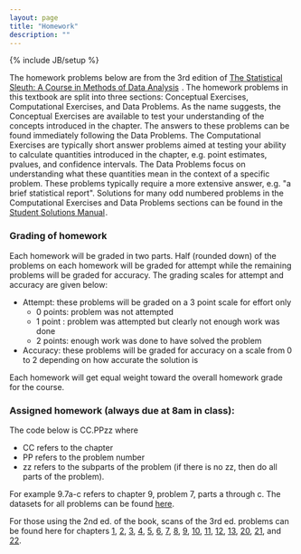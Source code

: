 ```yaml
---
layout: page
title: "Homework"
description: ""
---
```

{% include JB/setup %}

The homework problems below are from the 3rd edition of <a href="http://www.amazon.com/gp/product/1133490670/ref=as_li_tl?ie=UTF8&camp=1789&creative=390957&creativeASIN=1133490670&linkCode=as2&tag=jarnieassprod-20&linkId=I3SZN5NVAJCORUOZ">The Statistical Sleuth: A Course in Methods of Data Analysis</a><img src="http://ir-na.amazon-adsystem.com/e/ir?t=jarnieassprod-20&l=as2&o=1&a=1133490670" width="1" height="1" border="0" alt="" style="border:none !important; margin:0px !important;" />
. 
The homework problems in this textbook are split into three sections: Conceptual Exercises, Computational Exercises, and Data Problems. As the name suggests, the Conceptual Exercises are available to test your understanding of the concepts introduced in the chapter.
The answers to these problems can be found immediately following the Data Problems. The Computational Exercises are typically short answer problems aimed at testing your ability to calculate quantities introduced in the chapter, e.g. point estimates, pvalues, and confidence intervals. 
The Data Problems focus on understanding what these quantities mean in the context of a specific problem. 
These problems typically require a more extensive answer, e.g. "a brief statistical report". 
Solutions for many odd numbered problems in the Computational Exercises and Data Problems sections can be found in the <a href="http://www.amazon.com/gp/product/1133491332/ref=as_li_tl?ie=UTF8&camp=1789&creative=390957&creativeASIN=1133491332&linkCode=as2&tag=jarnieassprod-20&linkId=M3A6G6QEUIACI43S">Student Solutions Manual</a><img src="http://ir-na.amazon-adsystem.com/e/ir?t=jarnieassprod-20&l=as2&o=1&a=1133491332" width="1" height="1" border="0" alt="" style="border:none !important; margin:0px !important;" />. 


### Grading of homework

Each homework will be graded in two parts. Half (rounded down) of the problems on each homework will be graded for attempt while the remaining problems will be graded for accuracy. The grading scales for attempt and accuracy are given below:

- Attempt: these problems will be graded on a 3 point scale for effort only
  - 0 points: problem was not attempted
  - 1 point : problem was attempted but clearly not enough work was done
  - 2 points: enough work was done to have solved the problem
- Accuracy: these problems will be graded for accuracy on a scale from 0 to 2 depending on how accurate the solution is

Each homework will get equal weight toward the overall homework grade for the course.

### Assigned homework (always due at 8am in class):

The code below is CC.PPzz where 

- CC refers to the chapter
- PP refers to the problem number
- zz refers to the subparts of the problem (if there is no zz, then do all parts of the problem).

For example 9.7a-c refers to chapter 9, problem 7, parts a through c. The datasets for all problems can be found [here](http://www.science.oregonstate.edu/~schafer/Sleuth/files/sleuth3csv.zip).

For those using the 2nd ed. of the book, scans of the 3rd ed. problems can be found here for chapters 
[1](ch1.pdf), 
[2](ch2.pdf), 
[3](ch3.pdf),
[4](ch4.pdf), 
[5](ch5.pdf), 
[6](ch6.pdf), 
[7](ch7.pdf), 
[8](ch8.pdf), 
[9](ch9.pdf), 
[10](ch10.pdf), 
[11](ch11.pdf),
[12](ch12.pdf), 
[13](ch13.pdf), 
[20](ch20.pdf), 
[21](ch21.pdf), and 
[22](ch22.pdf).



<!---
## Previous semesters

### Fall 2013

- HW1 (due 6 Sep): 1.17, 1.18, 1.19, 1.20
- HW2 (due 13 Sep): 2.18, 3.24, 3.26, 4.20
- HW3 (due 20 Sep): 2.23, 3.32, 4.21, 4.30
- HW4 (due 27 Sep): 5.18, 5.22, 6.18, 6.20 ([qTable]({{BASE_PATH}}/slides/StudentizedRangeDistribution.pdf))
- HW5 (due 4 Oct): 5.24, [5.24 (2nd ed)]({{BASE_PATH}}/homework/ex0524-2nd.pdf) ([data]({{BASE_PATH}}/homework/ex0524-2nd.csv)), 6.23, [6.21 (2nd ed)]({{BASE_PATH}}/homework/ex0621-2nd.pdf) ([data]({{BASE_PATH}}/homework/ex0621-2nd.csv))
- HW6 (due 14 Oct): 7.12, 7.13, 7.14, 7.28, 8.18, 8.22
- HW7 (due 25 Oct): 9.15, 9.18, 10.10, 10.12
- HW8 (due Nov 1): 9.20, 9.22, 10.24, 10.28
- HW9 (due Nov 8): 11.10, 11.12, 12.10, 12.12
- HW10 (due Nov 15): 11.22, 12.21, 13.12, 13.18
- HW11 (due Nov 22): 13.19, 13.21, 13.22
- HW12 (due Dec 6): 20.9, 20.13, 21.12, 22.18, 22.19
- HW13 (due Dec 13): 20.19, 21.18, 22.26

### Fall 2012

- HW1: 1.17, 1.18, 1.19, 1.20
- HW2: 2.12, 2.15, 3.20, 3.22, 4.14, 4.17
- HW3: 2.23, 3.33, 4.29, 4.31
- HW4: 5.14, 5.17, 5.19, 6.12, 6.13, 6.16
- HW5: 5.23, 5.24 (2nd ed), 6.23, 6.21 (2nd ed)
- HW6: hand calculate estimates, 7.12, 7.13, 7.14, 8.15, 8.16
- HW7: 7.26, 7.29, 7.30, 8.25, 8.27, 8.29
- HW8: 9.12, 9.13, 9.18, 10.11, 10.12, 10.23,
- HW9: 9.21, 9.23, 10.27, 10.28
- HW10: 11.10, 11.12, 12.10, 12.11, 12.12, 13.12, 13.13
- HW11: 11.25, 12.21, analyze crops.csv
- HW12: 20.9, 20.13, 21.12, 22.18, 22.19
- HW13: 20.19, 21.18, 22.26

### Spring 2012

- HW1: 2.12ab, 2.13a-e 
- HW2: 4.25, 4.27, 5.17, 5.18, 5.21, 6.12, 6.13, 6.16
- HW3: 7.23 (2nd ed), 7.22, 8.24, 8.25
- HW4: 9.13, 9.15, 10.9, 10.10, 10.18
- HW5: 11.10, 11.14, 11.22, 12.10, 12.11, 12.12, 12.21 (2nd ed), 13.12, 13.13, 13.14, 13.19
- HW6: 20.9, 20.11, 20.15, 21.10, 21.11, 21.16, 22.18, 22.19, 22.23 

--->

